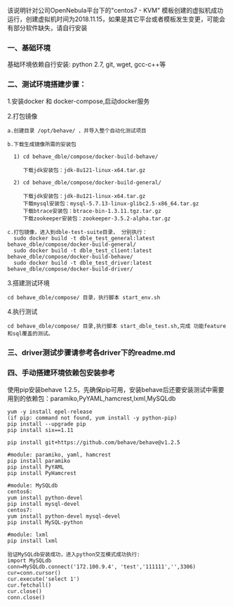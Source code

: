 该说明针对公司OpenNebula平台下的"centos7 - KVM" 模板创建的虚拟机成功运行，创建虚拟机时间为2018.11.15，如果是其它平台或者模板发生变更，可能会有部分软件缺失，请自行安装

### 一、基础环境

基础环境依赖自行安装: python 2.7, git, wget, gcc-c++等

### 二、测试环境搭建步骤：

1.安装docker 和 docker-compose,启动docker服务

2.打包镜像

```
a.创建目录 /opt/behave/ ，并导入整个自动化测试项目

b.下载生成镜像所需的安装包
   
  1) cd behave_dble/compose/docker-build-behave/ 
  
     下载jdk安装包：jdk-8u121-linux-x64.tar.gz 
     
  2) cd behave_dble/compose/docker-build-general/
   
     下载jdk安装包：jdk-8u121-linux-x64.tar.gz 
     下载mysql安装包：mysql-5.7.13-linux-glibc2.5-x86_64.tar.gz  
     下载btrace安装包：btrace-bin-1.3.11.tgz.tar.gz 
     下载zookeeper安装包：zookeeper-3.5.2-alpha.tar.gz 

c.打包镜像，进入到dble-test-suite目录， 分别执行：
  sudo docker build -t dble_test_general:latest  behave_dble/compose/docker-build-general/
  sudo docker build -t dble_test_client:latest   behave_dble/compose/docker-build-behave/
  sudo docker build -t dble_test_driver:latest   behave_dble/compose/docker-build-driver/
```
3.搭建测试环境
```
cd behave_dble/compose/ 目录，执行脚本 start_env.sh 
```
4.执行测试
```
cd behave_dble/compose/ 目录,执行脚本 start_dble_test.sh,完成 功能feature和sql覆盖的测试。
```
### 三、driver测试步骤请参考各driver下的readme.md

### 四、手动搭建环境依赖包安装参考

使用pip安装behave 1.2.5，先确保pip可用，安装behave后还要安装测试中需要用到的依赖包：paramiko,PyYAML,hamcrest,lxml,MySQLdb

    
    yum -y install epel-release
    (if pip: command not found, yum install -y python-pip)
    pip install --upgrade pip
    pip install six==1.11

    pip install git+https://github.com/behave/behave@v1.2.5

    #module: paramiko, yaml, hamcrest
    pip install paramiko
    pip install PyYAML
    pip install PyHamcrest

    #module: MySQLdb
    centos6:
    yum install python-devel
    pip install mysql-devel
    centos7:
    yum install python-devel mysql-devel
    pip install MySQL-python

    #module: lxml
    pip install lxml

    验证MySQLdb安装成功，进入python交互模式成功执行:
    import MySQLdb
    conn=MySQLdb.connect('172.100.9.4', 'test','111111','',3306)
    cur=conn.cursor()
    cur.execute('select 1')
    cur.fetchall()
    cur.close()
    conn.close()


